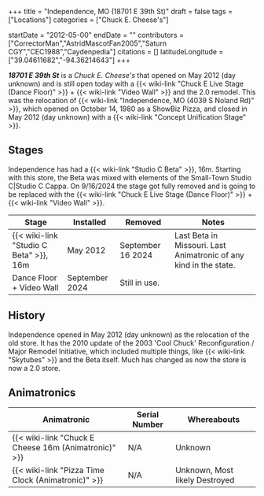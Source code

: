 +++
title = "Independence, MO (18701 E 39th St)"
draft = false
tags = ["Locations"]
categories = ["Chuck E. Cheese's"]


startDate = "2012-05-00"
endDate = ""
contributors = ["CorrectorMan","AstridMascotFan2005","Saturn CGY","CEC1988","Caydenpedia"]
citations = []
latitudeLongitude = ["39.04611682","-94.36214643"]
+++

***18701 E 39th St*** is a *Chuck E. Cheese's* that opened on May 2012 (day unknown) and is still open today with a {{< wiki-link "Chuck E Live Stage (Dance Floor)" >}} + {{< wiki-link "Video Wall" >}} and the 2.0 remodel. This was the relocation of {{< wiki-link "Independence, MO (4039 S Noland Rd)" >}}, which opened on October 14, 1980 as a ShowBiz Pizza, and closed in May 2012 (day unknown) with a {{< wiki-link "Concept Unification Stage" >}}.

## Stages

Independence has had a {{< wiki-link "Studio C Beta" >}}, 16m. Starting with this store, the Beta was mixed with elements of the Small-Town Studio C|Studio C Cappa. On 9/16/2024 the stage got fully removed and is going to be replaced with the {{< wiki-link "Chuck E Live Stage (Dance Floor)" >}} + {{< wiki-link "Video Wall" >}}.

| Stage                                        | Installed      | Removed           | Notes                                                             |
|----------------------------------------------|----------------|-------------------|-------------------------------------------------------------------|
| {{< wiki-link "Studio C Beta" >}}, 16m | May 2012       | September 16 2024 | Last Beta in Missouri. Last Animatronic of any kind in the state. |
| Dance Floor + Video Wall                     | September 2024 | Still in use.     |                                                                   |

## History

Independence opened in May 2012 (day unknown) as the relocation of the old store. It has the 2010 update of the 2003 'Cool Chuck' Reconfiguration / Major Remodel Initiative, which included multiple things, like {{< wiki-link "Skytubes" >}} and the Beta itself. Much has changed as now the store is now a 2.0 store.

## Animatronics

| Animatronic                                                | Serial Number | Whereabouts                    |
|------------------------------------------------------------|---------------|--------------------------------|
| {{< wiki-link "Chuck E Cheese 16m (Animatronic)" >}} | N/A           | Unknown                        |
| {{< wiki-link "Pizza Time Clock (Animatronic)" >}}   | N/A           | Unknown, Most likely Destroyed |